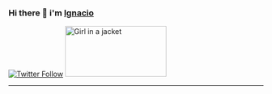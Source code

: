 ### Hi there 👋 i'm [Ignacio][website]

[![Twitter Follow](https://img.shields.io/twitter/follow/Ignacio_Hdz?style=social)](https://twitter.com/josegnacio118)
[<img src="http://pa1.narvii.com/6677/bfa14b9fe32d2cf956083a230e0eab3628510475_00.gif" alt="Girl in a jacket" width="200" height="100">][website]
<hr>

[website]: https://www.google.com.mx/

